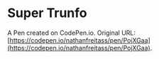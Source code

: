 # Super Trunfo 

A Pen created on CodePen.io. Original URL: [https://codepen.io/nathanfreitass/pen/PojXGaa](https://codepen.io/nathanfreitass/pen/PojXGaa).


